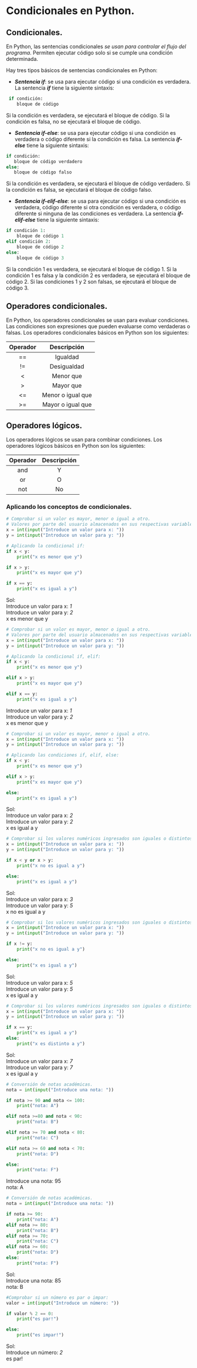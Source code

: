 # Condicionales en Python.

## Condicionales.
En Python, las sentencias condicionales *se usan para controlar el flujo del programa*. Permiten ejecutar código solo si se cumple una condición determinada.  

Hay tres tipos básicos de sentencias condicionales en Python:  

* ***Sentencia if***: se usa para ejecutar código si una condición es verdadera. La sentencia ***if*** tiene la siguiente sintaxis:

```python
 if condición:
    bloque de código
```
Si la condición es verdadera, se ejecutará el bloque de código. Si la condición es falsa, no se ejecutará el bloque de código.
  
* ***Sentencia if-else***: se usa para ejecutar código si una condición es verdadera o código diferente si la condición es falsa. La sentencia ***if-else*** tiene la siguiente sintaxis:

 ```python
if condición:
    bloque de código verdadero
else:
    bloque de código falso
```
Si la condición es verdadera, se ejecutará el bloque de código verdadero. Si la condición es falsa, se ejecutará el bloque de código falso.
  
* ***Sentencia if-elif-else***: se usa para ejecutar código si una condición es verdadera, código diferente si otra condición es verdadera, o código diferente si ninguna de las condiciones es verdadera. La sentencia ***if-elif-else*** tiene la siguiente sintaxis:

```python
if condición 1:
    bloque de código 1
elif condición 2:
    bloque de código 2
else:
    bloque de código 3
```
Si la condición 1 es verdadera, se ejecutará el bloque de código 1. Si la condición 1 es falsa y la condición 2 es verdadera, se ejecutará el bloque de código 2. Si las condiciones 1 y 2 son falsas, se ejecutará el bloque de código 3.

## Operadores condicionales.
En Python, los operadores condicionales se usan para evaluar condiciones. Las condiciones son expresiones que pueden evaluarse como verdaderas o falsas. Los operadores condicionales básicos en Python son los siguientes:

| Operador | Descripción |
| :------: | :------: |
| == | Igualdad |
| != | Desigualdad |
| < | Menor que |
| > | Mayor que |
| <= | Menor o igual que |
| >= | Mayor o igual que |

## Operadores lógicos.
Los operadores lógicos se usan para combinar condiciones. Los operadores lógicos básicos en Python son los siguientes:

| Operador | Descripción |
| :------: | :------: |
| and | Y |
| or | O |
| not | No |

### Aplicando los conceptos de condicionales.
```python
# Comprobar si un valor es mayor, menor o igual a otro.
# Valores por parte del usuario almacenados en sus respectivas variables.
x = int(input("Introduce un valor para x: "))
y = int(input("Introduce un valor para y: "))

# Aplicando la condicional if:
if x < y:
    print("x es menor que y")

if x > y:
    print("x es mayor que y")

if x == y:
    print("x es igual a y")
```
Sol:  
Introduce un valor para x: *1*  
Introduce un valor para y: *2*  
x es menor que y  

```python
# Comprobar si un valor es mayor, menor o igual a otro.
# Valores por parte del usuario almacenados en sus respectivas variables.
x = int(input("Introduce un valor para x: "))
y = int(input("Introduce un valor para y: "))

# Aplicando la condicional if, elif:
if x < y:
    print("x es menor que y")

elif x > y:
    print("x es mayor que y")

elif x == y:
    print("x es igual a y")
```
Introduce un valor para x: *1*  
Introduce un valor para y: *2*  
x es menor que y  

```python
# Comprobar si un valor es mayor, menor o igual a otro.
x = int(input("Introduce un valor para x: "))
y = int(input("Introduce un valor para y: "))

# Aplicando las condiciones if, elif, else:
if x < y:
    print("x es menor que y")

elif x > y:
    print("x es mayor que y")

else:
    print("x es igual a y")
```
Sol:  
Introduce un valor para x: *2*  
Introduce un valor para y: *2*  
x es igual a y  

```python
# Comprobar si los valores numéricos ingresados son iguales o distintos.
x = int(input("Introduce un valor para x: "))
y = int(input("Introduce un valor para y: "))

if x < y or x > y:
    print("x no es igual a y")

else:
    print("x es igual a y")
```
Sol:  
Introduce un valor para x: *3*  
Introduce un valor para y: *5*  
x no es igual a y  

```python
# Comprobar si los valores numéricos ingresados son iguales o distintos.
x = int(input("Introduce un valor para x: "))
y = int(input("Introduce un valor para y: "))

if x != y:
    print("x no es igual a y")

else:
    print("x es igual a y")
```
Sol:  
Introduce un valor para x: *5*  
Introduce un valor para y: *5*  
x es igual a y  

```python
# Comprobar si los valores numéricos ingresados son iguales o distintos.
x = int(input("Introduce un valor para x: "))
y = int(input("Introduce un valor para y: "))

if x == y:
    print("x es igual a y")
else:
    print("x es distinto a y")
```
Sol:  
Introduce un valor para x: *7*  
Introduce un valor para y: *7*  
x es igual a y  

```python
# Conversión de notas académicas.
nota = int(input("Introduce una nota: "))

if nota >= 90 and nota <= 100:
    print("nota: A")

elif nota >=80 and nota < 90:
    print("nota: B")

elif nota >= 70 and nota < 80:
    print("nota: C")

elif nota >= 60 and nota < 70:
    print("nota: D")

else:
    print("nota: F")
```
Introduce una nota: 95  
nota: A  

```python
# Conversión de notas académicas.
nota = int(input("Introduce una nota: "))

if nota >= 90:
    print("nota: A")
elif nota >= 80:
    print("nota: B")
elif nota >= 70:
    print("nota: C")
elif nota >= 60:
    print("nota: D")
else:
    print("nota: F")
```
Sol:  
Introduce una nota: 85  
nota: B  

```python
#Comprobar si un número es par o impar:
valor = int(input("Introduce un número: "))

if valor % 2 == 0:
    print("es par!")

else:
    print("es impar!")
```
Sol:  
Introduce un número: *2*  
es par!  
